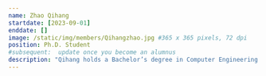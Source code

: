 ```yaml
---
name: Zhao Qihang
startdate: [2023-09-01]
enddate: []
image: /static/img/members/Qihangzhao.jpg #365 x 365 pixels, 72 dpi
position: Ph.D. Student
#subsequent:  update once you become an alumnus
description: "Qihang holds a Bachelor’s degree in Computer Engineering from the University of Illinois Urbana-Champaign and a Master’s degree in Computer Science from Washington University in St. Louis. In the STEM Lab, Qihang focuses on genomic foundation models and deep learning approaches to tackle specific genomic challenges."
---
```

